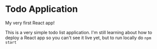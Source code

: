 # Todo Application

My very first React app! 

This is a very simple todo list application. I'm still learning about how to deploy a React app so you can't see it live yet, but to run locally do `npm start`

